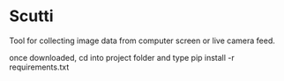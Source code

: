 # Scutti
Tool for collecting image data from computer screen or live camera feed.

once downloaded, cd into project folder and type pip install -r requirements.txt
